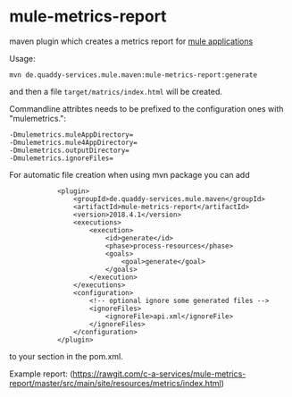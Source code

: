 # mule-metrics-report
maven plugin which creates a metrics report for [mule applications](https://www.mulesoft.com/platform/mule)

Usage:

```
mvn de.quaddy-services.mule.maven:mule-metrics-report:generate
```

and then a file `target/matrics/index.html` will be created.

Commandline attribtes needs to be prefixed to the configuration ones with "mulemetrics.":

```
-Dmulemetrics.muleAppDirectory=
-Dmulemetrics.mule4AppDirectory=
-Dmulemetrics.outputDirectory=
-Dmulemetrics.ignoreFiles=
```

For automatic file creation when using mvn package you can add

```
			<plugin>
				<groupId>de.quaddy-services.mule.maven</groupId>
				<artifactId>mule-metrics-report</artifactId>
				<version>2018.4.1</version>
				<executions>
					<execution>
						<id>generate</id>
						<phase>process-resources</phase>
						<goals>
							<goal>generate</goal>
						</goals>
					</execution>
				</executions>
				<configuration>
					<!-- optional ignore some generated files -->
					<ignoreFiles>
						<ignoreFile>api.xml</ignoreFile>
					</ignoreFiles>
				</configuration>
			</plugin>

```

to your <plugins> section in the pom.xml.

Example report: (https://rawgit.com/c-a-services/mule-metrics-report/master/src/main/site/resources/metrics/index.html)
